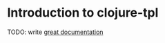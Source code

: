 # Introduction to clojure-tpl

TODO: write [great documentation](http://jacobian.org/writing/what-to-write/)
